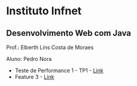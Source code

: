 # Instituto Infnet
## Desenvolvimento Web com Java
Prof.: Elberth Lins Costa de Moraes

Aluno: Pedro Nora

<ul>
    <li>Teste de Performance 1 - TP1 - <a href="https://github.com/pedronora/Desenvolvimento-Web-com-Java/tree/TP1">Link</a></li>
    <li>Feature 3 - <a href="https://github.com/pedronora/Desenvolvimento-Web-com-Java/tree/Feature-3">Link</a></li>
</ul>